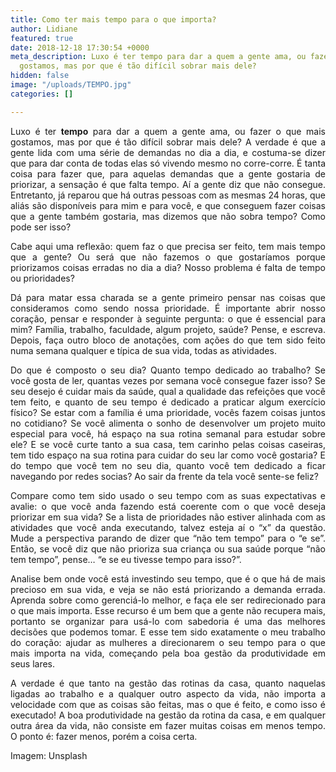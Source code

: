 ```yaml
---
title: Como ter mais tempo para o que importa?
author: Lidiane
featured: true
date: 2018-12-18 17:30:54 +0000
meta_description: Luxo é ter tempo para dar a quem a gente ama, ou fazer o que mais
  gostamos, mas por que é tão difícil sobrar mais dele?
hidden: false
image: "/uploads/TEMPO.jpg"
categories: []

---
```

<p align="justify">Luxo é ter <strong>tempo</strong> para dar a quem a gente ama, ou fazer o que mais gostamos, mas por que é tão difícil sobrar mais dele? A verdade é que a gente lida com uma série de demandas no dia a dia, e costuma-se dizer que para dar conta de todas elas só vivendo mesmo no corre-corre. É tanta coisa para fazer que, para aquelas demandas que a gente gostaria de priorizar, a sensação é que falta tempo. Aí a gente diz que não consegue. Entretanto, já reparou que há outras pessoas com as mesmas 24 horas, que aliás são disponíveis para mim e para você, e que conseguem fazer coisas que a gente também gostaria, mas dizemos que não sobra tempo? Como pode ser isso? 

<p align="justify">Cabe aqui uma reflexão: quem faz o que precisa ser feito, tem mais tempo que a gente? Ou será que não fazemos o que gostaríamos porque priorizamos coisas erradas no dia a dia? Nosso problema é falta de tempo ou prioridades? 

<p align="justify">Dá para matar essa charada se a gente primeiro pensar nas coisas que consideramos como sendo nossa prioridade. É importante abrir nosso coração, pensar e responder à seguinte pergunta: o que é essencial para mim? Família, trabalho, faculdade, algum projeto, saúde? Pense, e escreva. Depois, faça outro bloco de anotações, com ações do que tem sido feito numa semana qualquer e típica de sua vida, todas as atividades. 

<p align="justify">Do que é composto o seu dia? Quanto tempo dedicado ao trabalho? Se você gosta de ler, quantas vezes por semana você consegue fazer isso? Se seu desejo é cuidar mais da saúde, qual a qualidade das refeições que você tem feito, e quanto de seu tempo é dedicado a praticar algum exercício físico? Se estar com a família é uma prioridade, vocês fazem coisas juntos no cotidiano? Se você alimenta o sonho de desenvolver um projeto muito especial para você, há espaço na sua rotina semanal para estudar sobre ele? E se você curte tanto a sua casa, tem carinho pelas coisas caseiras, tem tido espaço na sua rotina para cuidar do seu lar como você gostaria? E do tempo que você tem no seu dia, quanto você tem dedicado a ficar navegando por redes socias? Ao sair da frente da tela você sente-se feliz? 

<p align="justify">Compare como tem sido usado o seu tempo com as suas expectativas e avalie: o que você anda fazendo está coerente com o que você deseja priorizar em sua vida? Se a lista de prioridades não estiver alinhada com as atividades que você anda executando, talvez esteja aí o “x” da questão. Mude a perspectiva parando de dizer que “não tem tempo” para o “e se”. Então, se você diz que não prioriza sua criança ou sua saúde porque “não tem tempo”, pense… “e se eu tivesse tempo para isso?”. 

<p align="justify">Analise bem onde você está investindo seu tempo, que é o que há de mais precioso em sua vida, e veja se não está priorizando a demanda errada. Aprenda sobre como gerenciá-lo melhor, e faça ele ser redirecionado para o que mais importa. Esse recurso é um bem que a gente não recupera mais, portanto se organizar para usá-lo com sabedoria é uma das melhores decisões que podemos tomar. E esse tem sido exatamente o meu trabalho do coração: ajudar as mulheres a direcionarem o seu tempo para o que mais importa na vida, começando pela boa gestão da produtividade em seus lares. 

<p align="justify">A verdade é que tanto na gestão das rotinas da casa, quanto naquelas ligadas ao trabalho e a qualquer outro aspecto da vida, não importa a velocidade com que as coisas são feitas, mas o que é feito, e como isso é executado! A boa produtividade na gestão da rotina da casa, e em qualquer outra área da vida, não consiste em fazer muitas coisas em menos tempo. O ponto é: fazer menos, porém a coisa certa. 

<p align="justify">Imagem: Unsplash